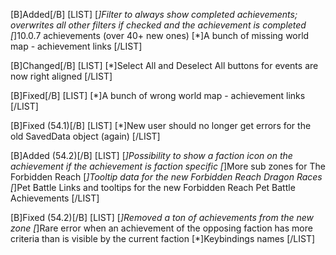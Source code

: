 [B]Added[/B]
[LIST]
[*]Filter to always show completed achievements; overwrites all other filters if checked and the achievement is completed
[*]10.0.7 achievements (over 40+ new ones)
[*]A bunch of missing world map - achievement links
[/LIST]

[B]Changed[/B]
[LIST]
[*]Select All and Deselect All buttons for events are now right aligned
[/LIST]

[B]Fixed[/B]
[LIST]
[*]A bunch of wrong world map - achievement links
[/LIST]

[B]Fixed (54.1)[/B]
[LIST]
[*]New user should no longer get errors for the old SavedData object (again)
[/LIST]

[B]Added (54.2)[/B]
[LIST]
[*]Possibility to show a faction icon on the achievement if the achievement is faction specific
[*]More sub zones for The Forbidden Reach
[*]Tooltip data for the new Forbidden Reach Dragon Races
[*]Pet Battle Links and tooltips for the new Forbidden Reach Pet Battle Achievements
[/LIST]

[B]Fixed (54.2)[/B]
[LIST]
[*]Removed a ton of achievements from the new zone
[*]Rare error when an achievement of the opposing faction has more criteria than is visible by the current faction
[*]Keybindings names
[/LIST]
